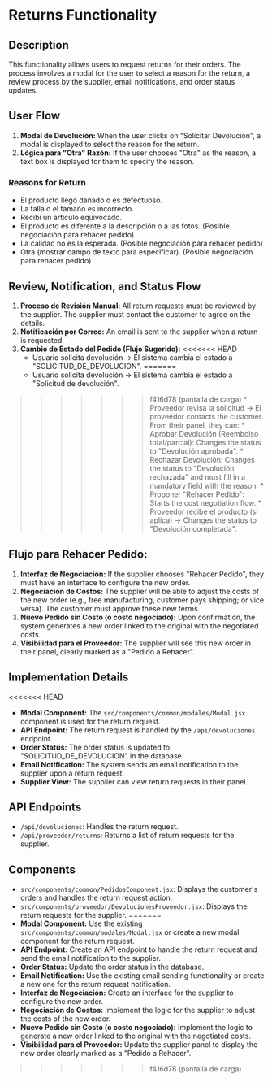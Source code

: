 # Returns Functionality

## Description
This functionality allows users to request returns for their orders. The process involves a modal for the user to select a reason for the return, a review process by the supplier, email notifications, and order status updates.

## User Flow
1.  **Modal de Devolución:** When the user clicks on "Solicitar Devolución", a modal is displayed to select the reason for the return.
2.  **Lógica para "Otra" Razón:** If the user chooses "Otra" as the reason, a text box is displayed for them to specify the reason.

### Reasons for Return
*   El producto llegó dañado o es defectuoso.
*   La talla o el tamaño es incorrecto.
*   Recibí un artículo equivocado.
*   El producto es diferente a la descripción o a las fotos. (Posible negociación para rehacer pedido)
*   La calidad no es la esperada. (Posible negociación para rehacer pedido)
*   Otra (mostrar campo de texto para especificar). (Posible negociación para rehacer pedido)

## Review, Notification, and Status Flow
1.  **Proceso de Revisión Manual:** All return requests must be reviewed by the supplier. The supplier must contact the customer to agree on the details.
2.  **Notificación por Correo:** An email is sent to the supplier when a return is requested.
3.  **Cambio de Estado del Pedido (Flujo Sugerido):**
<<<<<<< HEAD
    *   Usuario solicita devolución -> El sistema cambia el estado a "SOLICITUD_DE_DEVOLUCION".
=======
    *   Usuario solicita devolución -> El sistema cambia el estado a "Solicitud de devolución".
>>>>>>> f416d78 (pantalla de carga)
    *   Proveedor revisa la solicitud -> El proveedor contacts the customer. From their panel, they can:
        *   Aprobar Devolución (Reembolso total/parcial): Changes the status to "Devolución aprobada".
        *   Rechazar Devolución: Changes the status to "Devolución rechazada" and must fill in a mandatory field with the reason.
        *   Proponer "Rehacer Pedido": Starts the cost negotiation flow.
    *   Proveedor recibe el producto (si aplica) -> Changes the status to "Devolución completada".

## Flujo para Rehacer Pedido:
1.  **Interfaz de Negociación:** If the supplier chooses "Rehacer Pedido", they must have an interface to configure the new order.
2.  **Negociación de Costos:** The supplier will be able to adjust the costs of the new order (e.g., free manufacturing, customer pays shipping; or vice versa). The customer must approve these new terms.
3.  **Nuevo Pedido sin Costo (o costo negociado):** Upon confirmation, the system generates a new order linked to the original with the negotiated costs.
4.  **Visibilidad para el Proveedor:** The supplier will see this new order in their panel, clearly marked as a "Pedido a Rehacer".

## Implementation Details
<<<<<<< HEAD
*   **Modal Component:** The `src/components/common/modales/Modal.jsx` component is used for the return request.
*   **API Endpoint:** The return request is handled by the `/api/devoluciones` endpoint.
*   **Order Status:** The order status is updated to "SOLICITUD\_DE\_DEVOLUCION" in the database.
*   **Email Notification:** The system sends an email notification to the supplier upon a return request.
*   **Supplier View:** The supplier can view return requests in their panel.

## API Endpoints
*   `/api/devoluciones`: Handles the return request.
*   `/api/proveedor/returns`: Returns a list of return requests for the supplier.

## Components
*   `src/components/common/PedidosComponent.jsx`: Displays the customer's orders and handles the return request action.
*   `src/components/proveedor/DevolucionesProveedor.jsx`: Displays the return requests for the supplier.
=======
*   **Modal Component:** Use the existing `src/components/common/modales/Modal.jsx` or create a new modal component for the return request.
*   **API Endpoint:** Create an API endpoint to handle the return request and send the email notification to the supplier.
*   **Order Status:** Update the order status in the database.
*   **Email Notification:** Use the existing email sending functionality or create a new one for the return request notification.
*   **Interfaz de Negociación:** Create an interface for the supplier to configure the new order.
*   **Negociación de Costos:** Implement the logic for the supplier to adjust the costs of the new order.
*   **Nuevo Pedido sin Costo (o costo negociado):** Implement the logic to generate a new order linked to the original with the negotiated costs.
*   **Visibilidad para el Proveedor:** Update the supplier panel to display the new order clearly marked as a "Pedido a Rehacer".
>>>>>>> f416d78 (pantalla de carga)

